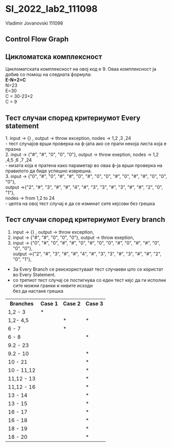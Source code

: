 # SI_2022_lab2_111098

Vladimir Jovanovski 111098

<h2><b>Control Flow Graph</b><h2>
  
<h2><b>Цикломатска комплексност</b></h2>
Цикломатската комплексност на овој код е 9. Оваа комплексност ја добив со помош на следната формула:</br>
  <b>E-N+2=C</b></br>
  N=23</br>
  E=30</br>
  C = 30-23+2</br>
  C = 9</br>
  
<h2><b>Тест случаи според критериумот Every statement</b></h2>
1. input -> {} , output -> throw exception, nodes -> 1,2 ,3 ,24 </br>
- тест случајов врши проверка на ф-јата ако се прати некоја листа која е празна </br>
2. input -> {"#", "#", "0", "0", "0"}, output -> throw exeption, nodes -> 1,2 ,4,5 ,6 ,7 ,24 </br>
- низата која е пратена како параметар во оваа ф-ја врши проверка на правилото да биде успешно изврешна. </br>
3. input -> {"0", "#", "0", "#", "#", "0", "#", "0", "0", "#", "0", "#", "#", "0", "0", "0"},</br>
   output ->{"2", "#", "3", "#", "#", "4", "#", "3", "3", "#", "3", "#", "#", "2", "0", "1"},</br>
   nodes -> from 1,2 to 24</br>
- целта на овој тест случај е да се изминат сите кејсови без грешка
   
<h2><b> Тест случаи според критериумот Every branch</b></h2>

1. input -> {} , output -> throw exception,
2. input -> {"#", "#", "0", "0", "0"}, output -> throw exeption,
3. input -> {"0", "#", "0", "#", "#", "0", "#", "0", "0", "#", "0", "#", "#", "0", "0", "0"},</br>
   output ->{"2", "#", "3", "#", "#", "4", "#", "3", "3", "#", "3", "#", "#", "2", "0", "1"},</br>
 
 - За Every Branch се реискористуваат тест случаеви што се користат во Every Statement.
 - со третиот тест случај се постигнува со еден тест кејс да ги исполни сите можни гранки и нивите исходи</br> без да настане грешка
 
 <table>
  <tr>
    <th>Branches</th>
    <th>Case 1</th>
    <th>Case 2</th>
    <th>Case 3</th>
  </tr>
  <tr>
    <td> 1,2 - 3</td>
    <td>*</td>
    <td> </td>
    <td> </td>
  </tr>
  <tr>
    <td>1,2- 4,5</td>
    <td></td>
    <td>*</td>
    <td>*</td>
  </tr>
  <tr>
    <td> 6 - 7</td>
    <td></td>
    <td>*</td>
    <td></td>
  </tr>
    <tr>
    <td>6 - 8</td>
    <td></td>
    <td></td>
    <td>*</td>
  </tr>
   <tr>
     <td>9.2 - 23</td>
     <td></td>
     <td></td>
     <td></td>
  </tr>
   <tr>
    <td>9.2 - 10</td>
    <td></td>
    <td></td>
    <td>*</td>
  </tr>
   <tr>
    <td>10 - 21</td>
    <td></td>
    <td></td>
    <td>*</td>
  </tr>
   <tr>
    <td>10 - 11,12</td>
    <td></td>
    <td></td>
    <td>*</td>
  </tr>
   <tr>
    <td>11,12 - 13</td>
    <td></td>
    <td></td>
    <td>*</td>
  </tr>
   <tr>
    <td>11,12 - 16</td>
    <td></td>
    <td></td>
    <td>*</td>
  </tr>
   <tr>
    <td>13 - 14</td>
    <td></td>
    <td></td>
    <td>*</td>
  </tr>
   <tr>
    <td>13 - 15</td>
    <td></td>
    <td></td>
    <td>*</td>
  </tr>
   <tr>
    <td>16 - 17</td>
    <td></td>
    <td></td>
    <td>*</td>
  </tr>
   <tr>
    <td>16 - 18</td>
    <td></td>
    <td></td>
    <td>*</td>
  </tr>
   <tr>
    <td>18 - 19</td>
    <td></td>
    <td></td>
    <td>*</td>
  </tr>
   <tr>
    <td>18 - 20</td>
    <td></td>
    <td></td>
    <td>*</td>
  </tr>
</table> 

